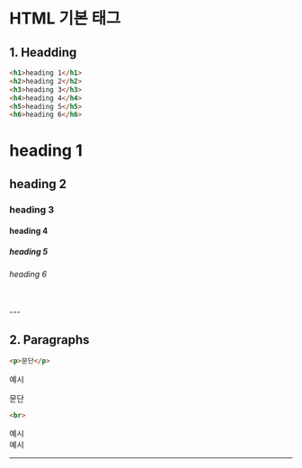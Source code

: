 # HTML 기본 태그


## 1. Headding  
```html
<h1>heading 1</h1>
<h2>heading 2</h2>
<h3>heading 3</h3>
<h4>heading 4</h4>
<h5>heading 5</h5>
<h6>heading 6</h6>
```
<h1>heading 1</h1>
<h2>heading 2</h2>
<h3>heading 3</h3>
<h4>heading 4</h4>
<h5>heading 5</h5>
<h6>heading 6</h6>

<br>
---

## 2. Paragraphs
```html
<p>문단</p>
```
예시
<p>문단</p>

```html
<br>
```
예시
<br>
예시
<br>

---